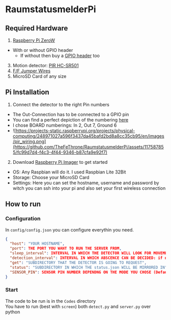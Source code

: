 # RaumstatusmelderPi

## Required Hardware

1. [Raspberry Pi ZeroW](https://www.berrybase.de/raspberry-pi-zero-w)
 - With or without GPIO header
   - If without then buy a [GPIO header](https://www.berrybase.de/40-pin-gpio-header-fuer-raspberry-pi-farbig-kodiert-simple-version) too
3. Motion detector: [PIR HC-SR501](https://www.berrybase.de/hc-sr501-pir-sensor-infrarot-bewegungsmelder)
4. [F/F Jumper Wires](https://www.berrybase.de/40pin-jumper/dupont-kabel-female-female-trennbar)
5. MicroSD Card of any size

## Pi Installation

1. Connect the detector to the right Pin numbers

- The Out-Connection has to be connected to a GPIO pin
- You can find a perfect depiction of the numbering [here](https://cdn.sparkfun.com/assets/learn_tutorials/6/7/6/PiZero_1.pdf)
- I chose BOARD numberings: In 2, Out 7, Ground 6
- ![https://projects-static.raspberrypi.org/projects/physical-computing/248971027a596f3437da45bafd2bd8a8cc35cb95/en/images/pir_wiring.png](https://github.com/TheFeThrone/RaumstatusmelderPi/assets/117587855/fc99d7d4-f4c3-4f44-9346-b87cfa9e92f7)

2. Download [Raspberry Pi Imager](https://www.raspberrypi.com/software/) to get started

- OS: Any Raspbian will do it. I used Raspbian Lite 32Bit
- Storage: Choose your MicroSD Card
- Settings: Here you can set the hostname, username and password by witch you can ssh into your pi and also set your first wireless connection

## How to run

### Configuration

In `config/config.json` you can configure everythin you need. 
```json
{
  "host": "YOUR HOSTNAME", 
  "port": THE PORT YOU WANT TO RUN THE SERVER FROM,
  "sleep_interval": INTERVAL IN WHICH THE DETECTOR WILL LOOK FOR MOVEMENT,
  "detection_interval": INTERVAL IN WHICH ABSCENCE CAN BE DECIDED: if nothing has moved during this time, the room is empty,
  "get": "SUBDIRECTORY THAT THE DETECTOR IS GOING TO REQUEST",
  "status": "SUBDIRECTORY IN WHICH THE status.json WILL BE MIRRORED IN",
  "SENSOR_PIN": SENSOR PIN NUMBER DEPENDNG ON THE MODE YOU CHOSE (Default = BOARD)
}
```

### Start

The code to be run is in the `Codes` directory  
You have to run (best with `screen`) both `detect.py` and `server.py` over python
